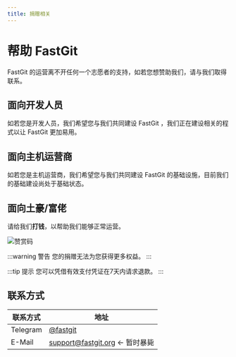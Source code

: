 ```yaml
---
title: 捐赠相关
---
```


# 帮助 FastGit

FastGit 的运营离不开任何一个志愿者的支持，如若您想赞助我们，请与我们取得联系。

## 面向开发人员

如若您是开发人员，我们希望您与我们共同建设 FastGit ，我们正在建设相关的程式以让 FastGit 更加易用。

## 面向主机运营商

如若您是主机运营商，我们希望您与我们共同建设 FastGit 的基础设施，目前我们的基础建设尚处于基础状态。

## 面向土豪/富佬

请给我们**打钱**，以帮助我们能够正常运营。

![赞赏码](https://cdn.jsdelivr.net/gh/FastGitORG/Static@6c17d9cd35b8d8eea3bcaee88ab892927d56099a/ZanshangCode_Kevin.png)

:::warning 警告
您的捐赠无法为您获得更多权益。
:::

:::tip 提示
您可以凭借有效支付凭证在7天内请求退款。
:::

## 联系方式

| 联系方式 | 地址 |
| ------- | ---- |
| Telegram | [@fastgit](https://t.me/fastgit) |
| E-Mail | [support@fastgit.org](mailto:support@fastgit.org) <- 暂时暴毙 |
